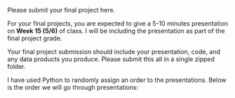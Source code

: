Please submit your final project here. 

For your final projects, you are expected to give a 5-10 minutes presentation on **Week 15 (5/6)** of class. I will be including the presentation as part of the final project grade.

Your final project submission should include your presentation, code, and any data products you produce. Please submit this all in a single zipped folder.

I have used Python to randomly assign an order to the presentations. Below is the order we will go through presentations:
